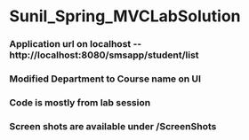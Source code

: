 # Sunil_Spring_MVCLabSolution

### Application url on localhost -- http://localhost:8080/smsapp/student/list

### Modified Department to Course name on UI

### Code is mostly from lab session

### Screen shots are available under /ScreenShots
